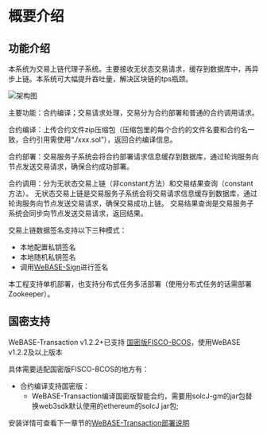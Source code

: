 # 概要介绍

## 功能介绍

​        本系统为交易上链代理子系统。主要接收无状态交易请求，缓存到数据库中，再异步上链。本系统可大幅提升吞吐量，解决区块链的tps瓶颈。

![架构图](./architecture.png)

主要功能：合约编译；交易请求处理，交易分为合约部署和普通的合约调用请求。

合约编译：上传合约文件zip压缩包（压缩包里的每个合约的文件名要和合约名一致，合约引用需使用“./xxx.sol”），返回合约编译信息。

合约部署：交易服务子系统会将合约部署请求信息缓存到数据库，通过轮询服务向节点发送交易请求，确保合约成功部署。

合约调用：分为无状态交易上链（非constant方法）和交易结果查询（constant方法）。
无状态交易上链是交易服务子系统会将交易请求信息缓存到数据库，通过轮询服务向节点发送交易请求，确保交易成功上链。
交易结果查询是交易服务子系统会同步向节点发送交易请求，返回结果。

交易上链数据签名支持以下三种模式：

- 本地配置私钥签名
- 本地随机私钥签名
- 调用[WeBASE-Sign](https://github.com/WeBankFinTech/WeBASE-Sign)进行签名

本工程支持单机部署，也支持分布式任务多活部署（使用分布式任务的话需部署Zookeeper）。

## 国密支持

WeBASE-Transaction v1.2.2+已支持 [国密版FISCO-BCOS](https://fisco-bcos-documentation.readthedocs.io/zh_CN/latest/docs/manual/guomi_crypto.html)，使用WeBASE v1.2.2及以上版本

具体需要适配国密版FISCO-BCOS的地方有：
- 合约编译支持国密版：
    - WeBASE-Transaction编译国密版智能合约，需要用solcJ-gm的jar包替换web3sdk默认使用的ethereum的solcJ jar包;

安装详情可查看下一章节的[WeBASE-Transaction部署说明](../WeBASE-Transaction/install.html)